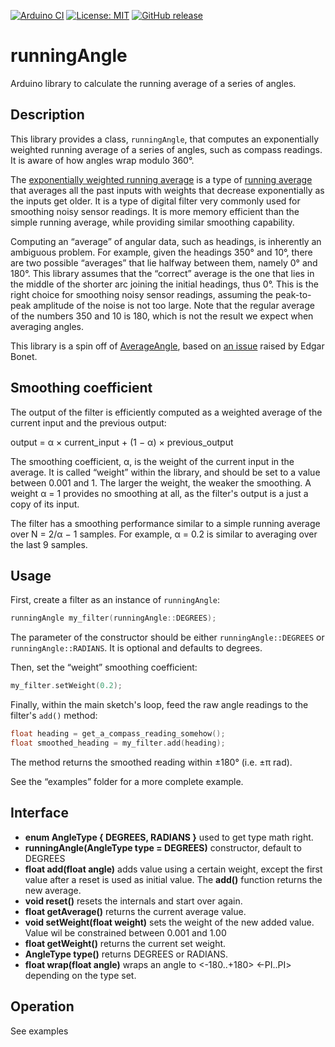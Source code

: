 
[![Arduino CI](https://github.com/RobTillaart/runningAngle/workflows/Arduino%20CI/badge.svg)](https://github.com/marketplace/actions/arduino_ci)
[![License: MIT](https://img.shields.io/badge/license-MIT-green.svg)](https://github.com/RobTillaart/runningAngle/blob/master/LICENSE)
[![GitHub release](https://img.shields.io/github/release/RobTillaart/runningAngle.svg?maxAge=3600)](https://github.com/RobTillaart/runningAngle/releases)


# runningAngle

Arduino library to calculate the running average of a series of angles.


## Description

This library provides a class, `runningAngle`, that computes an
exponentially weighted running average of a series of angles, such as
compass readings. It is aware of how angles wrap modulo 360°.

The [exponentially weighted running average][ewra] is a type of [running
average][ra] that averages all the past inputs with weights that
decrease exponentially as the inputs get older. It is a type of digital
filter very commonly used for smoothing noisy sensor readings. It is
more memory efficient than the simple running average, while providing
similar smoothing capability.

Computing an “average” of angular data, such as headings, is inherently
an ambiguous problem. For example, given the headings 350° and 10°,
there are two possible “averages” that lie halfway between them, namely
0° and 180°. This library assumes that the “correct” average is the one
that lies in the middle of the shorter arc joining the initial headings,
thus 0°. This is the right choice for smoothing noisy sensor readings,
assuming the peak-to-peak amplitude of the noise is not too large. Note
that the regular average of the numbers 350 and 10 is 180, which is not
the result we expect when averaging angles.

This library is a spin off of [AverageAngle][], based on [an issue][]
raised by Edgar Bonet.

[ewra]: https://en.wikipedia.org/wiki/Exponential_smoothing
[ra]: https://en.wikipedia.org/wiki/Moving_average
[AverageAngle]: https://github.com/RobTillaart/AverageAngle
[an issue]: https://github.com/RobTillaart/AverageAngle/issues/1


## Smoothing coefficient

The output of the filter is efficiently computed as a weighted average
of the current input and the previous output:

output = α × current\_input + (1 − α) × previous\_output

The smoothing coefficient, α, is the weight of the current input in the
average. It is called “weight” within the library, and should be set to
a value between 0.001 and 1. The larger the weight, the weaker the
smoothing. A weight α&nbsp;=&nbsp;1 provides no smoothing at all, as the
filter's output is a just a copy of its input.

The filter has a smoothing performance similar to a simple running
average over N = 2/α − 1 samples. For example, α = 0.2 is similar to
averaging over the last 9 samples.


## Usage

First, create a filter as an instance of `runningAngle`:

```c++
runningAngle my_filter(runningAngle::DEGREES);
```

The parameter of the constructor should be either
`runningAngle::DEGREES` or `runningAngle::RADIANS`. It is optional and
defaults to degrees.

Then, set the “weight” smoothing coefficient:

```c++
my_filter.setWeight(0.2);
```

Finally, within the main sketch's loop, feed the raw angle readings to
the filter's `add()` method:

```c++
float heading = get_a_compass_reading_somehow();
float smoothed_heading = my_filter.add(heading);
```

The method returns the smoothed reading within ±180° (i.e. ±π rad).

See the “examples” folder for a more complete example.


## Interface

- **enum AngleType { DEGREES, RADIANS }** used to get type math right.
- **runningAngle(AngleType type = DEGREES)** constructor, default to DEGREES
- **float add(float angle)** adds value using a certain weight, except the first value after a reset is used as initial value. The **add()** function returns the new average.
- **void reset()** resets the internals and start over again.
- **float getAverage()** returns the current average value.
- **void setWeight(float weight)** sets the weight of the new added value. Value wil be constrained between 0.001 and 1.00
- **float getWeight()** returns the current set weight.
- **AngleType type()** returns DEGREES or RADIANS.
- **float wrap(float angle)** wraps an angle to <-180..+180>  <-PI..PI> depending on the type set.


## Operation

See examples

